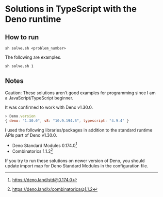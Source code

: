 # Solutions in TypeScript with the Deno runtime

## How to run

```console
sh solve.sh <problem_number>
```

The following are examples.

```console
sh solve.sh 1
```

## Notes

Caution: These solutions aren't good examples for programming since I am a JavaScript/TypeScript beginner.

It was confirmed to work with Deno v1.30.0.

```js
> Deno.version
{ deno: "1.30.0", v8: "10.9.194.5", typescript: "4.9.4" }
```

I used the following libraries/packages in addition to the standard runtime APIs part of Deno v1.30.0.

- Deno Standard Modules 0.174.0[^1]
- Combinatorics 1.1.2[^2]

If you try to run these solutions on newer version of Deno, you should update import map for Deno Standard Modules in the configuration file.

[^1]: https://deno.land/std@0.174.0

[^2]: https://deno.land/x/combinatorics@1.1.2

